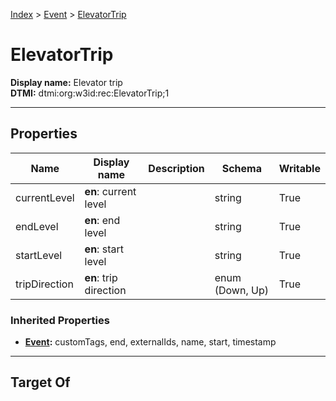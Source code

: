 [Index](../Index.md) > [Event](Event.md) > [ElevatorTrip](#)
# ElevatorTrip

**Display name:** Elevator trip<br />
**DTMI:** dtmi:org:w3id:rec:ElevatorTrip;1

---

## Properties

|Name|Display name|Description|Schema|Writable|
|-|-|-|-|-|
|currentLevel|**en**: current level||string|True|
|endLevel|**en**: end level||string|True|
|startLevel|**en**: start level||string|True|
|tripDirection|**en**: trip direction||enum (Down, Up)|True|
### Inherited Properties
* **[Event](Event.md):** customTags, end, externalIds, name, start, timestamp

---

## Target Of
